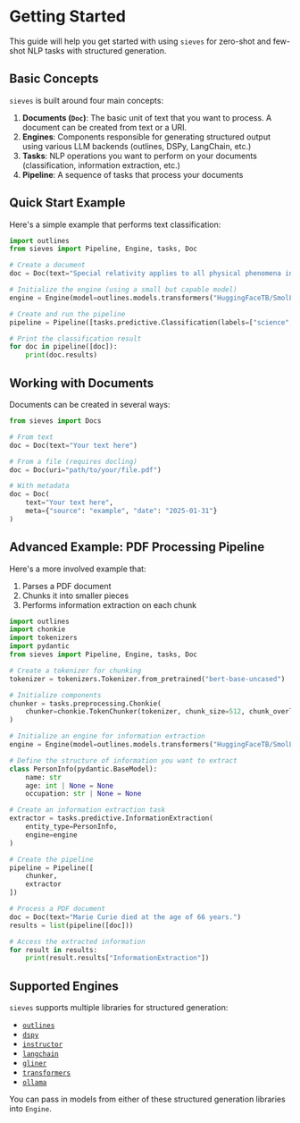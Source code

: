 # Getting Started

This guide will help you get started with using `sieves` for zero-shot and few-shot NLP tasks with structured generation.

## Basic Concepts

`sieves` is built around four main concepts:

1. **Documents (`Doc`)**: The basic unit of text that you want to process. A document can be created from text or a URI.
2. **Engines**: Components responsible for generating structured output using various LLM backends (outlines, DSPy, LangChain, etc.)
3. **Tasks**: NLP operations you want to perform on your documents (classification, information extraction, etc.)
4. **Pipeline**: A sequence of tasks that process your documents

## Quick Start Example

Here's a simple example that performs text classification:

```python
import outlines
from sieves import Pipeline, Engine, tasks, Doc

# Create a document
doc = Doc(text="Special relativity applies to all physical phenomena in the absence of gravity.")

# Initialize the engine (using a small but capable model)
engine = Engine(model=outlines.models.transformers("HuggingFaceTB/SmolLM-135M-Instruct"))

# Create and run the pipeline
pipeline = Pipeline([tasks.predictive.Classification(labels=["science", "politics"], engine=engine)])

# Print the classification result
for doc in pipeline([doc]):
    print(doc.results)
```

## Working with Documents

Documents can be created in several ways:

```python
from sieves import Docs

# From text
doc = Doc(text="Your text here")

# From a file (requires docling)
doc = Doc(uri="path/to/your/file.pdf")

# With metadata
doc = Doc(
    text="Your text here",
    meta={"source": "example", "date": "2025-01-31"}
)
```

## Advanced Example: PDF Processing Pipeline

Here's a more involved example that:

1. Parses a PDF document
2. Chunks it into smaller pieces
3. Performs information extraction on each chunk

```python
import outlines
import chonkie
import tokenizers
import pydantic
from sieves import Pipeline, Engine, tasks, Doc

# Create a tokenizer for chunking
tokenizer = tokenizers.Tokenizer.from_pretrained("bert-base-uncased")

# Initialize components
chunker = tasks.preprocessing.Chonkie(
    chunker=chonkie.TokenChunker(tokenizer, chunk_size=512, chunk_overlap=50)
)

# Initialize an engine for information extraction
engine = Engine(model=outlines.models.transformers("HuggingFaceTB/SmolLM-135M-Instruct"))

# Define the structure of information you want to extract
class PersonInfo(pydantic.BaseModel):
    name: str
    age: int | None = None
    occupation: str | None = None

# Create an information extraction task
extractor = tasks.predictive.InformationExtraction(
    entity_type=PersonInfo,
    engine=engine
)

# Create the pipeline
pipeline = Pipeline([
    chunker,
    extractor
])

# Process a PDF document
doc = Doc(text="Marie Curie died at the age of 66 years.")
results = list(pipeline([doc]))

# Access the extracted information
for result in results:
    print(result.results["InformationExtraction"])
```

## Supported Engines

`sieves` supports multiple libraries for structured generation:

- [`outlines`](https://github.com/outlines-dev/outlines)
- [`dspy`](https://github.com/stanfordnlp/dspy)
- [`instructor`](https://github.com/instructor-ai/instructor)
- [`langchain`](https://github.com/langchain-ai/langchain)
- [`gliner`](https://github.com/urchade/GLiNER)
- [`transformers`](https://github.com/huggingface/transformers)
- [`ollama`](https://github.com/ollama/ollama)

You can pass in models from either of these structured generation libraries into `Engine`.   
